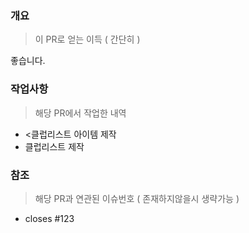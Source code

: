 ### 개요

> 이 PR로 얻는 이득 ( 간단히 )

좋습니다.

### 작업사항

> 해당 PR에서 작업한 내역

- <클럽리스트 아이템 제작
- 클럽리스트 제작

### 참조

> 해당 PR과 연관된 이슈번호 ( 존재하지않을시 생략가능 )

- closes #123
